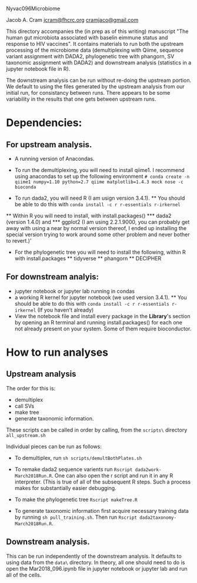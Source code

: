 Nyvac096Microbiome

Jacob A. Cram
jcram@fhcrc.org
cramjaco@gmail.com

This directory accompanies the (in prep as of this writing) manuscript "The human gut microbiota associated with baselin eimmune status and response to HIV vaccines". It contains materials to run both the upstream processing of the microbiome data (demultiplexing with Qiime, sequence variant assignment with DADA2, phylogenetic tree with phangorn, SV taxonomic assignment with DADA2) and downstream analysis (statistics in a jupyter notebook file in R).

The downstream analysis can be run without re-doing the upstream portion. We default to using the files generated by the upstream analysis from our initial run, for consistancy between runs. There appears to be some variability in the results that one gets between upstream runs.


# Dependencies:
## For upstream analysis.
 * A running version of Anacondas.
 * To run the demultiplexing, you will need to install qiime1. I recommend using anacondas to set up the following environment
`# conda create -n qiime1 numpy=1.10 python=2.7 qiime matplotlib=1.4.3 mock nose -c bioconda`

 * To run dada2, you will need R (I am usign version 3.4.1).
  ** You should be able to do this with `conda install -c r r-essentials r-irkernel`

  ** Within R you will need to install, with install.packages()
   *** dada2 (version 1.4.0) and
   *** ggplot2 (I am using 2.2.1.9000, you can probably get away with using a near by normal version thereof, I ended up installing the special version trying to work around some other problem and never bother to revert.)'

 * For the phylogenetic tree you will need to install the following, within R with install.packages
  ** tidyverse
  ** phangorn
  ** DECIPHER

## For downstream analyis:
 * jupyter notebook or jupyter lab running in condas
 *  a working R kernel for jupyter notebook (we used version 3.4.1).
  ** You should be able to do this with `conda install -c r r-essentials r-irkernel` (If you haven't already)
 * View the notebook file and install every package in the __Library__'s section by opening an R terminal and running install.packages() for each one not already present on your system. Some of them require bioconductor.

# How to run analyses
## Upstream analysis

The order for this is:
 * demultiplex
 * call SVs
 * make tree
 * generate taxonomic information.

These scripts can be called in order by calling, from the `scripts\` directory
`all_upstream.sh`

Individual pieces can be run as follows:

 * To demultiplex, run `sh scripts/demultBothPlates.sh`

 * To remake dada2 sequence varients run `Rscript dada2work-March2018Run.R`. One can also open the r script and run it in any R interpreter. (This is true of all of the subsequent R steps. Such a process makes for substantially easier debugging.

 * To make the phylogenetic tree `Rscript makeTree.R`

 * To generate taxonomic information first acquire necessary training data by running `sh pull_training.sh`. Then run `Rscript dada2taxonomy-March2018Run.R`.

## Downstream analysis.

This can be run independently of the downstream analysis. It defaults to using data from the `data\` directory. In theory, all one should need to do is open the Mar2018_096.ipynb file in jupyter notebook or jupyter lab and run all of the cells.